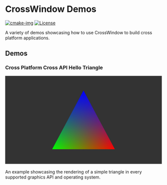 # CrossWindow Demos

[![cmake-img]][cmake-url]
[![License][license-img]][license-url]

A variety of demos showcasing how to use CrossWindow to build cross platform applications.

## Demos

### Cross Platform Cross API Hello Triangle

![Hello Triangle Cover Image](src/hello-triangle/assets/cover.jpg)

An example showcasing the rendering of a simple triangle in every supported graphics API and operating system. 

<!--
### UI Windows

![UI Windows Cover Image](src/ui-windows/assets/cover.jpg)

How to create UIs that have resizable windows similar to image editors like Photoshop or game engines like Unity or Unreal Engine.
-->

[cmake-img]: https://img.shields.io/badge/cmake-3.6-1f9948.svg?style=flat-square
[cmake-url]: https://cmake.org/
[license-img]: https://img.shields.io/:license-mit-blue.svg?style=flat-square
[license-url]: https://opensource.org/licenses/MIT